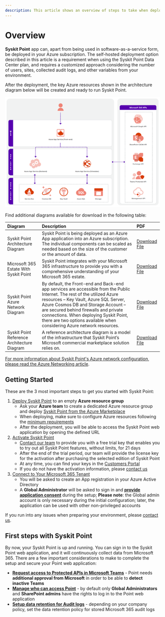 ```yaml
---
description: This article shows an overview of steps to take when deploying Syskit Point in your Azure environment.
---
```



# Overview

**Syskit Point** app can, apart from being used in software-as-a-service form, be deployed in your Azure subscription. The self-hosted deployment option described in this article is a requirement when using the Syskit Point Data Center plan, and requires a customized approach considering the number of users, sites, collected audit logs, and other variables from your environment.

After the deployment, the key Azure resources shown in the architecture diagram below will be created and ready to run Syskit Point. 

![Syskit Point - Architecture Diagram](../../.gitbook/assets/overview-architecture-diagram.png)

Find additional diagrams available for download in the following table:

| Diagram | Description | PDF |
| :--- | :--- | :--- |
| Syskit Point Architecture Diagram | Syskit Point is being deployed as an Azure App application into an Azure subscription. The individual components can be scaled as needed based on the size of the customer or the amount of data. | [Download File](../../.gitbook/assets/Syskit-Point-Architecture-Diagram.pdf) |
| Microsoft 365 Estate With Syskit Point | Syskit Point integrates with your Microsoft 365 infrastructure to provide you with a comprehensive understanding of your Microsoft 365 estate. | [Download File](../../.gitbook/assets/Microsoft-365-Estate-With-Syskit-Point.pdf) |
| Syskit Point Azure Network Diagram | By default, the Front-end and Back-end app services are accessible from the Public Internet. The rest of the utilized Azure resources – Key Vault, Azure SQL Server, Azure Cosmos DB and Storage Account – are secured behind firewalls and private connections. When deploying Syskit Point, there are two options available when considering Azure network resources. | [Download File](../../.gitbook/assets/Syskit-Point-Azure-Network-Diagram.pdf) |
| Syskit Point Reference Architecture Diagram | A reference architecture diagram is a model of the infrastructure that Syskit Point’s Microsoft commercial marketplace solution relies on. | [Download File](../../.gitbook/assets/Syskit-Point-Reference-Architecture-Diagram.pdf)|


[For more information about Syskit Point's Azure network configuration, please read the Azure Networking article](azure-networking.md).

## Getting Started
These are the 3 most important steps to get you started with Syskit Point:

1. [Deploy Syskit Point](deploy-syskit-point.md) to an empty **Azure resource group**
   * Ask your **Azure team** to create a dedicated Azure resource group and deploy [Syskit Point from the Azure Marketplace](https://azuremarketplace.microsoft.com/en-us/marketplace/apps/syskitltd.syskit_point)
   * When deploying, make sure to configure Azure resources following the [minimum requirements](system-requirements.md)
   * After the deployment, you will be able to access the Syskit Point web application by opening the defined URL
2. [Activate Syskit Point](../../set-up-point-data-center/activation/activate-syskit-point.md)
    * [Contact our team](https://www.syskit.com/contact-us/) to provide you with a free trial key that enables you to try out all Syskit Point features, without limits, for 21 days
    * After the end of the trial period, our team will provide the license key for the activation after purchasing the selected edition of Syskit Point
    * At any time, you can find your keys in the [Customers Portal](https://my.syskit.com/)
    * If you do not have the activation information, please [contact us](https://www.syskit.com/company/contact-us)
3. [Connect to Your Microsoft 365 Tenant](connect-to-tenant.md)
    * You will be asked to create an App registration in your Azure Active Directory
    * A **Global Administrator** will be asked to sign in and [**provide application consent**](../../requirements/permission-requirements.md#global-administrator) during the setup; **Please note**: the Global admin account is only necessary during the initial configuration; later, the application can be used with other non-privileged accounts

If you run into any issues when preparing your environment, please [contact us](https://www.syskit.com/contact-us/).

## First steps with Syskit Point

By now, your Syskit Point is up and running. You can sign in to the Syskit Point web application, and it will continuously collect data from Microsoft 365. There are a few important considerations to make to complete the setup and secure your Point web application:

* [**Request access to Protected APIs in Microsoft Teams**](../../configuration/microsoft-teams-activity.md) - Point needs **additional approval from Microsoft** in order to be able to **detect inactive Teams**
* [**Manage who can access Point**](../../configuration/enable-role-based-access.md) - by default only **Global Administrators** and **SharePoint admins** have the rights to log in to the Point web application
* [**Setup data retention for Audit logs**](../../configuration/customize-audit-logs-collection.md) - depending on your company policy, set the data retention policy for stored Microsoft 365 audit logs